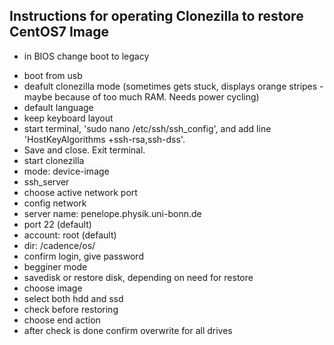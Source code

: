 ## Instructions for operating Clonezilla to restore CentOS7 Image

* in BIOS change boot to legacy

- boot from usb
- deafult clonezilla mode (sometimes gets stuck, displays orange stripes - maybe because of too much RAM. Needs power cycling)
- default language
- keep keyboard layout
- start terminal, 'sudo nano /etc/ssh/ssh_config', and add line 'HostKeyAlgorithms +ssh-rsa,ssh-dss'.
- Save and close. Exit terminal.
- start clonezilla
- mode: device-image
- ssh_server
- choose active network port
- config network
- server name: penelope.physik.uni-bonn.de
- port 22 (default)
- account: root (default)
- dir: /cadence/os/
- confirm login, give password
- begginer mode
- savedisk or restore disk, depending on need
  for restore
- choose image
- select both hdd and ssd
- check before restoring
- choose end action
- after check is done confirm overwrite for all drives
